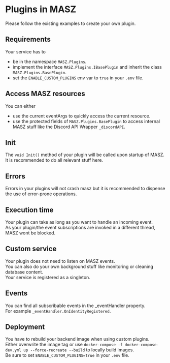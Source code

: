 # Plugins in MASZ

Please follow the existing examples to create your own plugin.

## Requirements

Your service has to

- be in the namespace `MASZ.Plugins`.
- implement the interface `MASZ.Plugins.IBasePlugin` and inherit the class `MASZ.Plugins.BasePlugin`.
- set the `ENABLE_CUSTOM_PLUGINS` env var to `true` in your `.env` file.

## Access MASZ resources

You can either

- use the current eventArgs to quickly access the current resource.
- use the protected fields of `MASZ.Plugins.BasePlugin` to access internal MASZ stuff like the Discord API Wrapper `_discordAPI`.

## Init

The `void Init()` method of your plugin will be called upon startup of MASZ.\
It is recommended to do all relevant stuff here.

## Errors

Errors in your plugins will not crash masz but it is recommended to dispense the use of error-prone operations.

## Execution time

Your plugin can take as long as you want to handle an incoming event.\
As your plugin/the event subscriptions are invoked in a different thread, MASZ wont be blocked.

## Custom service

Your plugin does not need to listen on MASZ events.\
You can also do your own background stuff like monitoring or cleaning database content.\
Your service is registered as a singleton.

## Events

You can find all subscribable events in the _eventHandler property.\
For example `_eventHandler.OnIdentityRegistered`.

## Deployment

You have to rebuild your backend image when using custom plugins.\
Either overwrite the image tag or use `docker-compose -f docker-compose-dev.yml up --force-recreate --build` to locally build images.\
Be sure to set `ENABLE_CUSTOM_PLUGINS=true` in your `.env` file.
